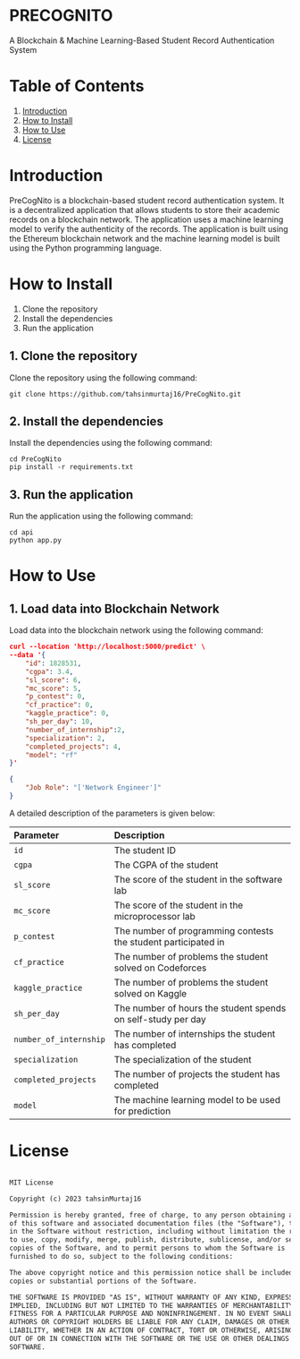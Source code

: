 # PRECOGNITO
A Blockchain &amp; Machine Learning-Based Student Record Authentication System

# Table of Contents
1. [Introduction](#introduction)
2. [How to Install](#how-to-install)
3. [How to Use](#how-to-use)
4. [License](#license)


<a name="introduction"></a>
# Introduction
PreCogNito is a blockchain-based student record authentication system. It is a decentralized application that allows students to store their academic records on a blockchain network. The application uses a machine learning model to verify the authenticity of the records. The application is built using the Ethereum blockchain network and the machine learning model is built using the Python programming language.

<a name="installation"></a>
# How to Install
1. Clone the repository
2. Install the dependencies
3. Run the application

## 1. Clone the repository
Clone the repository using the following command:
```
git clone https://github.com/tahsinmurtaj16/PreCogNito.git
```

## 2. Install the dependencies
Install the dependencies using the following command:
```
cd PreCogNito
pip install -r requirements.txt
```

## 3. Run the application
Run the application using the following command:
```
cd api
python app.py
```

<a name="Usage"></a>
# How to Use

## 1. Load data into Blockchain Network
Load data into the blockchain network using the following command:

```json
curl --location 'http://localhost:5000/predict' \
--data '{
    "id": 1828531,
    "cgpa": 3.4,
    "sl_score": 6,
    "mc_score": 5,
    "p_contest": 0,
    "cf_practice": 0,
    "kaggle_practice": 0,
    "sh_per_day": 10,
    "number_of_internship":2,
    "specialization": 2,
    "completed_projects": 4,
    "model": "rf"
}'
```

```json
{
    "Job Role": "['Network Engineer']"
}
```


A detailed description of the parameters is given below:

| Parameter | Description |
| :--- | :--- |
| `id` | The student ID |
| `cgpa` | The CGPA of the student |
| `sl_score` | The score of the student in the software lab |
| `mc_score` | The score of the student in the microprocessor lab |
| `p_contest` | The number of programming contests the student participated in |
| `cf_practice` | The number of problems the student solved on Codeforces |
| `kaggle_practice` | The number of problems the student solved on Kaggle |
| `sh_per_day` | The number of hours the student spends on self-study per day |
| `number_of_internship` | The number of internships the student has completed |
| `specialization` | The specialization of the student |
| `completed_projects` | The number of projects the student has completed |
| `model` | The machine learning model to be used for prediction |


# License

```txt

MIT License

Copyright (c) 2023 tahsinMurtaj16

Permission is hereby granted, free of charge, to any person obtaining a copy
of this software and associated documentation files (the "Software"), to deal
in the Software without restriction, including without limitation the rights
to use, copy, modify, merge, publish, distribute, sublicense, and/or sell
copies of the Software, and to permit persons to whom the Software is
furnished to do so, subject to the following conditions:

The above copyright notice and this permission notice shall be included in all
copies or substantial portions of the Software.

THE SOFTWARE IS PROVIDED "AS IS", WITHOUT WARRANTY OF ANY KIND, EXPRESS OR
IMPLIED, INCLUDING BUT NOT LIMITED TO THE WARRANTIES OF MERCHANTABILITY,
FITNESS FOR A PARTICULAR PURPOSE AND NONINFRINGEMENT. IN NO EVENT SHALL THE
AUTHORS OR COPYRIGHT HOLDERS BE LIABLE FOR ANY CLAIM, DAMAGES OR OTHER
LIABILITY, WHETHER IN AN ACTION OF CONTRACT, TORT OR OTHERWISE, ARISING FROM,
OUT OF OR IN CONNECTION WITH THE SOFTWARE OR THE USE OR OTHER DEALINGS IN THE
SOFTWARE.

```